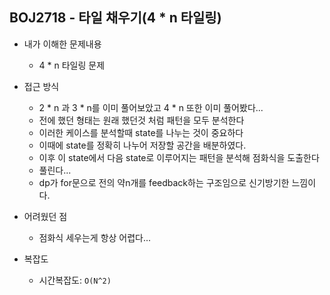 ## BOJ2718 - 타일 채우기(4 * n 타일링)

- 내가 이해한 문제내용
  - 4 * n 타일링 문제

- 접근 방식
  - 2 * n 과 3 * n를 이미 풀어보았고 4 * n 또한 이미 풀어봤다...
  - 전에 했던 형태는 원래 했던것 처럼 패턴을 모두 분석한다
  - 이러한 케이스를 분석할때 state를 나누는 것이 중요하다
  - 이때에 state를 정확히 나누어 저장할 공간을 배분하였다.
  - 이후 이 state에서 다음 state로 이루어지는 패턴을 분석해 점화식을 도출한다
  - 풀린다...
  - dp가 for문으로 전의 약n개를 feedback하는 구조임으로 신기방기한 느낌이다.

- 어려웠던 점
  - 점화식 세우는게 항상 어렵다...

- 복잡도
  - 시간복잡도: `O(N^2)`
